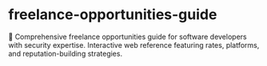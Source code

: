 # freelance-opportunities-guide
💼 Comprehensive freelance opportunities guide for software developers with security expertise. Interactive web reference featuring rates, platforms, and reputation-building strategies.

